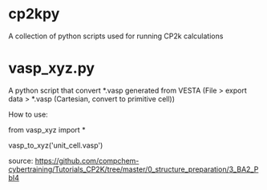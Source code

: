 # cp2kpy

A collection of python scripts used for running CP2k calculations

# vasp_xyz.py

A python script that convert *.vasp generated from VESTA (File > export data > *.vasp (Cartesian, convert to primitive cell)) 

How to use:

from vasp_xyz import *

vasp_to_xyz('unit_cell.vasp')

source: https://github.com/compchem-cybertraining/Tutorials_CP2K/tree/master/0_structure_preparation/3_BA2_PbI4
